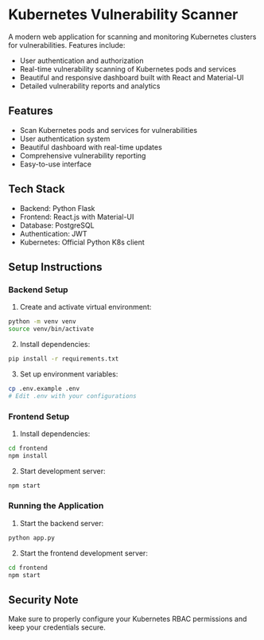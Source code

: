 # Kubernetes Vulnerability Scanner

A modern web application for scanning and monitoring Kubernetes clusters for vulnerabilities. Features include:
- User authentication and authorization
- Real-time vulnerability scanning of Kubernetes pods and services
- Beautiful and responsive dashboard built with React and Material-UI
- Detailed vulnerability reports and analytics

## Features
- Scan Kubernetes pods and services for vulnerabilities
- User authentication system
- Beautiful dashboard with real-time updates
- Comprehensive vulnerability reporting
- Easy-to-use interface

## Tech Stack
- Backend: Python Flask
- Frontend: React.js with Material-UI
- Database: PostgreSQL
- Authentication: JWT
- Kubernetes: Official Python K8s client

## Setup Instructions

### Backend Setup
1. Create and activate virtual environment:
```bash
python -m venv venv
source venv/bin/activate
```

2. Install dependencies:
```bash
pip install -r requirements.txt
```

3. Set up environment variables:
```bash
cp .env.example .env
# Edit .env with your configurations
```

### Frontend Setup
1. Install dependencies:
```bash
cd frontend
npm install
```

2. Start development server:
```bash
npm start
```

### Running the Application
1. Start the backend server:
```bash
python app.py
```

2. Start the frontend development server:
```bash
cd frontend
npm start
```

## Security Note
Make sure to properly configure your Kubernetes RBAC permissions and keep your credentials secure.
